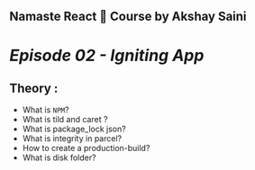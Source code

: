 ## Namaste React 🚀 Course by Akshay Saini

# _Episode 02 - Igniting App_

## Theory :

- What is `NPM`?
- What is tild and caret ?
- What is package_lock json?
- What is integrity in parcel?
- How to create a production-build?
- What is disk folder?
